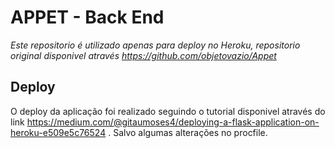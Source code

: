 # APPET - Back End

*Este repositorio é utilizado apenas para deploy no Heroku, repositorio original disponivel através https://github.com/objetovazio/Appet*

## Deploy
O deploy da aplicação foi realizado seguindo o tutorial disponivel através do link https://medium.com/@gitaumoses4/deploying-a-flask-application-on-heroku-e509e5c76524 . Salvo algumas alterações no procfile.
